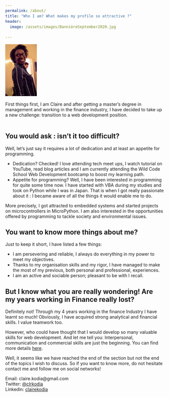 ```yaml
---
permalink: /about/
title: "Who I am? What makes my profile so attractive ?"
header:
  image: /assets/images/BannièreSeptember2020.jpg

---
```


<img src="/assets/images/aboutme.jpg" alt="Claire Kodia" style="width:100px" class="align-left" />

First things first, I am Claire and after getting a master’s degree in management and working in the finance industry, I have decided to take up a new challenge: transition to a web development position.
<br>
<br>
## You would ask : isn’t it too difficult?

Well, let’s just say it requires a lot of dedication and at least an appetite for programming. 

* Dedication? Checked! I love attending tech meet ups, I watch tutorial on YouTube, read blog articles and I am currently attending the Wild Code School Web Development bootcamp to boost my learning path. 
* Appetite for programming? Well, I have been interested in programming for quite some time now. I have started with VBA during my studies and took on Python while I was in Japan. That is when I got really passionate about it : I became aware of all the things it would enable me to do.

More precisely, I got attracted to embedded systems and started projects on microcontrollers in MicroPython. I am also interested in the opportunities offered by programming to tackle society and environmental issues.

## You want to know more things about me?

Just to keep it short, I have listed a few things:

* I am persevering and reliable, I always do everything in my power to meet my objectives. 
* Thanks to my organisation skills and my rigor, I have managed to make the most of my previous, both personal and professional, experiences.
* I am an active and sociable person; pleasant to be with I recall.

## But I know what you are really wondering! Are my years working in Finance really lost?

Definitely not! Through my 4 years working in the finance Industry I have learnt so much! Obviously, I have acquired strong analytical and financial skills. I value teamwork too. 

However, who could have thought that I would develop so many valuable skills for web development. And let me tell you: Interpersonal, communication and commercial skills are just the beginning. You can find more details [here](/blog/finance_takeaway/).

Well, it seems like we have reached the end of the section but not the end of the topics I wish to discuss. So if you want to know more, do not hesitate contact me and follow me on social networks!


<ul style="list-style:none; padding:0;">
    <li>Email: claire.kodia@gmail.com</li>
    <li>Twitter:&nbsp;<a href="https://twitter.com/clrkodia" alt="Link to my Twitter account" >@clrkodia</a></li>
    <li>Linkedin:&nbsp;<a href="https://www.linkedin.com/in/clairekodia/?locale=en_US" alt="Link to my LinkedIn account" >clairekodia</a></li>
</ul>

